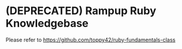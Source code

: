 # (DEPRECATED) Rampup Ruby Knowledgebase

Please refer to https://github.com/toppy42/ruby-fundamentals-class

